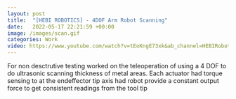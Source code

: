 ```yaml
---
layout: post
title:  "[HEBI ROBOTICS] - 4DOF Arm Robot Scanning"
date:   2022-05-17 22:21:59 +00:00
image: /images/scan.gif
categories: Work
video: https://www.youtube.com/watch?v=tEoKngE73xk&ab_channel=HEBIRobotics
---
```


For non desctrutive testing worked on the teleoperation of using a 4 DOF to do ultrasonic scanning thickness of metal areas. Each actuator had torque sensing to at the endeffector tip axis had robot provide a constant output force to get consistent readings from the tool tip
